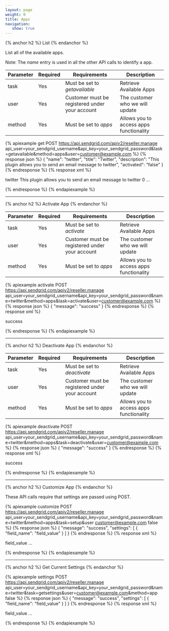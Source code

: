 ```yaml
---
layout: page
weight: 0
title: Apps
navigation:
   show: true
---
```


{% anchor h2 %}
List 
{% endanchor %}

List all of the available apps.

Note: The *name* entry is used in all the other API calls to identify a app.

<table class="table table-bordered table-striped">
   <thead>
      <tr>
         <th>Parameter</th>
         <th>Required</th>
         <th>Requirements</th>
         <th>Description</th>
      </tr>
   </thead>
   <tbody>
      <tr>
         <td>task</td>
         <td>Yes</td>
         <td>
            Must be set to
            <em>getavailable</em>
         </td>
         <td>Retrieve Available Apps</td>
      </tr>
      <tr>
         <td>user</td>
         <td>Yes</td>
         <td>Customer must be registered under your account</td>
         <td>The customer who we will update</td>
      </tr>
      <tr>
         <td>method</td>
         <td>Yes</td>
         <td>
            Must be set to
            <em>apps</em>
         </td>
         <td>Allows you to access apps functionality</td>
      </tr>
   </tbody>
</table>


{% apiexample get POST https://api.sendgrid.com/apiv2/reseller.manage api_user=your_sendgrid_username&api_key=your_sendgrid_password&task=getavailable&method=apps&user=customer@example.com %}
  {% response json %}
{
  "name": "twitter",
  "title": "Twitter",
  "description": "This plugin allows you to send an email message to twitter",
  "activated": "false"
}
  {% endresponse %}
  {% response xml %}
<?xml version="1.0" encoding="ISO-8859-1"?>

<filters>
   <filter>
      <name>twitter</name>
      <title>
Twitter

</title>
      <description>This plugin allows you to send an email message to twitter</description>
      <activated>0</activated>
   </filter>
   ...
</filters>

  {% endresponse %}
{% endapiexample %}

* * * * *

{% anchor h2 %}
Activate App 
{% endanchor %}

<table class="table table-bordered table-striped">
   <thead>
      <tr>
         <th>Parameter</th>
         <th>Required</th>
         <th>Requirements</th>
         <th>Description</th>
      </tr>
   </thead>
   <tbody>
      <tr>
         <td>task</td>
         <td>Yes</td>
         <td>
            Must be set to
            <em>activate</em>
         </td>
         <td>Retrieve Available Apps</td>
      </tr>
      <tr>
         <td>user</td>
         <td>Yes</td>
         <td>Customer must be registered under your account</td>
         <td>The customer who we will update</td>
      </tr>
      <tr>
         <td>method</td>
         <td>Yes</td>
         <td>
            Must be set to
            <em>apps</em>
         </td>
         <td>Allows you to access apps functionality</td>
      </tr>
   </tbody>
</table>


{% apiexample activate POST https://api.sendgrid.com/apiv2/reseller.manage api_user=your_sendgrid_username&api_key=your_sendgrid_password&name=twitter&method=apps&task=activate&user=customer@example.com %}
  {% response json %}
{
  "message": "success"
}
  {% endresponse %}
  {% response xml %}
<?xml version="1.0" encoding="ISO-8859-1"?>

<result>
   <message>success</message>
</result>

  {% endresponse %}
{% endapiexample %}

* * * * *

{% anchor h2 %}
Deactivate App 
{% endanchor %}

<table class="table table-bordered table-striped">
   <thead>
      <tr>
         <th>Parameter</th>
         <th>Required</th>
         <th>Requirements</th>
         <th>Description</th>
      </tr>
   </thead>
   <tbody>
      <tr>
         <td>task</td>
         <td>Yes</td>
         <td>
            Must be set to
            <em>deactivate</em>
         </td>
         <td>Retrieve Available Apps</td>
      </tr>
      <tr>
         <td>user</td>
         <td>Yes</td>
         <td>Customer must be registered under your account</td>
         <td>The customer who we will update</td>
      </tr>
      <tr>
         <td>method</td>
         <td>Yes</td>
         <td>
            Must be set to
            <em>apps</em>
         </td>
         <td>Allows you to access apps functionality</td>
      </tr>
   </tbody>
</table>


{% apiexample deactivate POST https://api.sendgrid.com/apiv2/reseller.manage api_user=your_sendgrid_username&api_key=your_sendgrid_password&name=twitter&method=apps&task=deactivate&user=customer@example.com %}
  {% response json %}
{
  "message": "success"
}
  {% endresponse %}
  {% response xml %}
<?xml version="1.0" encoding="ISO-8859-1"?>

<result>
   <message>success</message>
</result>

  {% endresponse %}
{% endapiexample %}

* * * * *

{% anchor h2 %}
Customize App 
{% endanchor %}

These API calls require that settings are passed using POST.

{% apiexample customize POST https://api.sendgrid.com/apiv2/reseller.manage api_user=your_sendgrid_username&api_key=your_sendgrid_password&name=twitter&method=apps&task=setup&user customer@example.com false %}
  {% response json %}
{
  "message": "success",
  "settings": [
    {
      "field_name": "field_value"
    }
  ]
}
  {% endresponse %}
  {% response xml %}
<?xml version="1.0" encoding="ISO-8859-1"?>

<filter>
   <field_name>field_value</field_name>
   ...
</filter>

  {% endresponse %}
{% endapiexample %}

* * * * *

{% anchor h2 %}
Get Current Settings 
{% endanchor %}

{% apiexample settings POST https://api.sendgrid.com/apiv2/reseller.manage api_user=your_sendgrid_username&api_key=your_sendgrid_password&name=twitter&task=getsettings&user=customer@example.com&method=app false %}
  {% response json %}
{
  "message": "success",
  "settings": [
    {
      "field_name": "field_value"
    }
  ]
}
  {% endresponse %}
  {% response xml %}
<?xml version="1.0" encoding="ISO-8859-1"?>

<filter>
   <field_name>field_value</field_name>
   ...
</filter>

  {% endresponse %}
{% endapiexample %}
